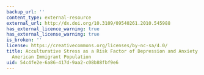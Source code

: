 ```yaml
---
backup_url: ''
content_type: external-resource
external_url: http://dx.doi.org/10.3109/09540261.2010.545988
has_external_licence_warning: true
has_external_license_warning: true
is_broken: ''
license: https://creativecommons.org/licenses/by-nc-sa/4.0/
title: Acculturative Stress as a Risk Factor of Depression and Anxiety in the Latin
  American Immigrant Population
uid: 54c4fe2e-6a86-417d-9aa2-c08b88fbf9e6
---
```

